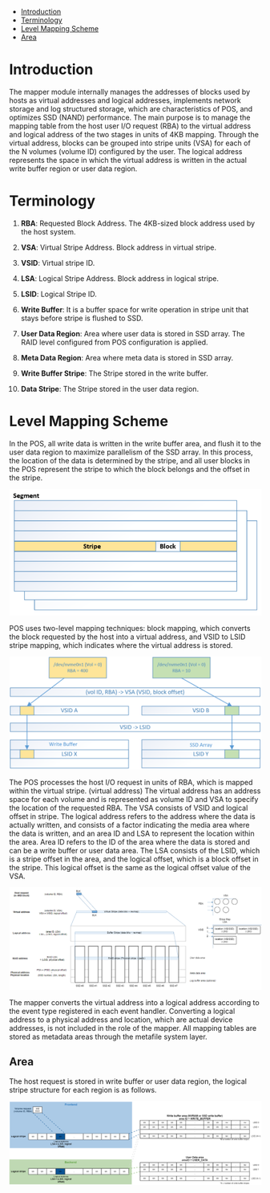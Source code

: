 - [Introduction](#introduction)
- [Terminology](#terminology)
- [Level Mapping Scheme](#level-mapping-scheme)
- [Area](#area)

# Introduction
The mapper module internally manages the addresses of blocks used by hosts as virtual addresses and logical addresses, implements network storage and log structured storage, which are characteristics of POS, and optimizes SSD (NAND) performance.
The main purpose is to manage the mapping table from the host user I/O request (RBA) to the virtual address and logical address of the two stages in units of 4KB mapping.
Through the virtual address, blocks can be grouped into stripe units (VSA) for each of the N volumes (volume ID) configured by the user.
The logical address represents the space in which the virtual address is written in the actual write buffer region or user data region.

# Terminology

1. **RBA**: Requested Block Address. The 4KB-sized block address used by the host system.

2. **VSA**: Virtual Stripe Address. Block address in virtual stripe.

3. **VSID**: Virtual stripe ID.

4. **LSA**: Logical Stripe Address. Block address in logical stripe.

5. **LSID**: Logical Stripe ID.

6. **Write Buffer**: It is a buffer space for write operation in stripe unit that stays before stripe is flushed to SSD.

7. **User Data Region**: Area where user data is stored in SSD array. The RAID level configured from POS configuration is applied.

8. **Meta Data Region**: Area where meta data is stored in SSD array.

9. **Write Buffer Stripe**: The Stripe stored in the write buffer.

10. **Data Stripe**: The Stripe stored in the user data region.

# Level Mapping Scheme
In the POS, all write data is written in the write buffer area, and flush it to the user data region to maximize parallelism of the SSD array.
In this process, the location of the data is determined by the stripe, and all user blocks in the POS represent the stripe to which the block belongs and the offset in the stripe.

![segment_stripe_blk](../images/segment_stripe_blk.png)

POS uses two-level mapping techniques: block mapping, which converts the block requested by the host into a virtual address, and VSID to LSID stripe mapping, which indicates where the virtual address is stored.

![two_level_mapping](../images/two_stage_mapping.png)

The POS processes the host I/O request in units of RBA, which is mapped within the virtual stripe. (virtual address)
The virtual address has an address space for each volume and is represented as volume ID and VSA to specify the location of the requested RBA.
The VSA consists of VSID and logical offset in stripe.
The logical address refers to the address where the data is actually written, and consists of a factor indicating the media area where the data is written, and an area ID and LSA to represent the location within the area.
Area ID refers to the ID of the area where the data is stored and can be a write buffer or user data area.
The LSA consists of the LSID, which is a stripe offset in the area, and the logical offset, which is a block offset in the stripe.
This logical offset is the same as the logical offset value of the VSA.

![address](../images/address.png)

The mapper converts the virtual address into a logical address according to the event type registered in each event handler.
Converting a logical address to a physical address and location, which are actual device addresses, is not included in the role of the mapper.
All mapping tables are stored as metadata areas through the metafile system layer.

## Area
The host request is stored in write buffer or user data region, the logical stripe structure for each region is as follows.

![addressing](../images/addressing.png)